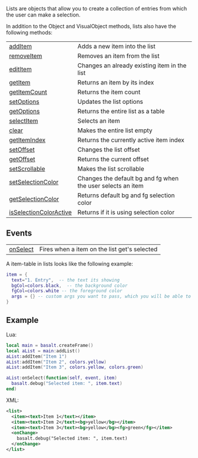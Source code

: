 Lists are objects that allow you to create a collection of entries from which the user can make a selection.

In addition to the Object and VisualObject methods, lists also have the following methods:

|   |   |
|---|---|
|[addItem](objects/List/addItem.md)|Adds a new item into the list
|[removeItem](objects/List/removeItem.md)|Removes an item from the list
|[editItem](objects/List/editItem.md)|Changes an already existing item in the list
|[getItem](objects/List/getItem.md)|Returns an item by its index
|[getItemCount](objects/List/getItemCount.md)|Returns the item count
|[setOptions](objects/List/setOptions.md)|Updates the list options
|[getOptions](objects/List/getOptions.md)|Returns the entire list as a table
|[selectItem](objects/List/selectItem.md)|Selects an item
|[clear](objects/List/clear.md)|Makes the entire list empty
|[getItemIndex](objects/List/getItemIndex.md)|Returns the currently active item index
|[setOffset](objects/List/setOffset.md)|Changes the list offset
|[getOffset](objects/List/getOffset.md)|Returns the current offset
|[setScrollable](objects/List/setScrollable.md)|Makes the list scrollable
|[setSelectionColor](objects/List/setSelectionColor.md)|Changes the default bg and fg when the user selects an item
|[getSelectionColor](objects/List/getSelectionColor.md)|Returns default bg and fg selection color
|[isSelectionColorActive](objects/List/isSelectionColorActive.md)|Returns if it is using selection color

## Events

|   |   |
|---|---|
|[onSelect](objects/List/onSelect.md)|Fires when a item on the list get's selected

A item-table in lists looks like the following example:

```lua
item = {
  text="1. Entry",  -- the text its showing
  bgCol=colors.black,  -- the background color
  fgCol=colors.white -- the foreground color
  args = {} -- custom args you want to pass, which you will be able to access in for example onChange events
}
```

## Example

Lua:

```lua
local main = basalt.createFrame()
local aList = main:addList()
aList:addItem("Item 1")
aList:addItem("Item 2", colors.yellow)
aList:addItem("Item 3", colors.yellow, colors.green)

aList:onSelect(function(self, event, item)
  basalt.debug("Selected item: ", item.text)
end)
```

XML:

```xml
<list>
  <item><text>Item 1</text></item>
  <item><text>Item 2</text><bg>yellow</bg></item>
  <item><text>Item 3</text><bg>yellow</bg><fg>green</fg></item>
  <onChange>
    basalt.debug("Selected item: ", item.text)
  </onChange>
</list>
```
